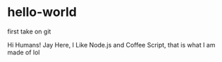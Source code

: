 # hello-world
first take on git

Hi Humans!
Jay Here, I Like Node.js and Coffee Script, that is what I am made of lol
